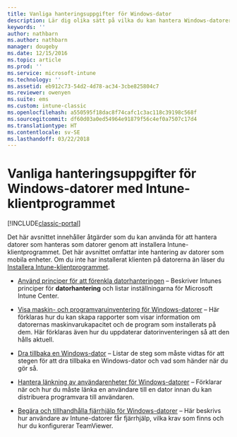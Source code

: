 ```yaml
---
title: Vanliga hanteringsuppgifter för Windows-dator
description: Lär dig olika sätt på vilka du kan hantera Windows-datorer som kör Intune-programvaruklienten.
keywords: ''
author: nathbarn
ms.author: nathbarn
manager: dougeby
ms.date: 12/15/2016
ms.topic: article
ms.prod: ''
ms.service: microsoft-intune
ms.technology: ''
ms.assetid: eb912c73-54d2-4d78-ac34-3cbe825804c7
ms.reviewer: owenyen
ms.suite: ems
ms.custom: intune-classic
ms.openlocfilehash: a550595f18dac8f74cafc1c3ac118c39198c568f
ms.sourcegitcommit: df60d03a0ed54964e91879f56c4ef0a7507c17d4
ms.translationtype: HT
ms.contentlocale: sv-SE
ms.lasthandoff: 03/22/2018
---
```

# <a name="common-windows-pc-management-tasks-with-the-intune-software-client"></a>Vanliga hanteringsuppgifter för Windows-datorer med Intune-klientprogrammet

[!INCLUDE[classic-portal](../includes/classic-portal.md)]

Det här avsnittet innehåller åtgärder som du kan använda för att hantera datorer som hanteras som datorer genom att installera Intune-klientprogrammet. Det här avsnittet omfattar inte hantering av datorer som mobila enheter. Om du inte har installerat klienten på datorerna än läser du [Installera Intune-klientprogrammet](install-the-windows-pc-client-with-microsoft-intune.md).


- [Använd principer för att förenkla datorhanteringen](use-policies-to-simplify-windows-pc-management.md) – Beskriver Intunes principer för **datorhantering** och listar inställningarna för Microsoft Intune Center.

- [Visa maskin- och programvaruinventering för Windows-datorer](view-hardware-and-software-inventory-for-windows-pcs-in-microsoft-intune.md) – Här förklaras hur du kan skapa rapporter som visar information om datorernas maskinvarukapacitet och de program som installerats på dem. Här förklaras även hur du uppdaterar datorinventeringen så att den hålls aktuell.

- [Dra tillbaka en Windows-dator](retire-a-windows-pc-with-microsoft-intune.md) – Listar de steg som måste vidtas för att stegen för att dra tillbaka en Windows-dator och vad som händer när du gör så.

- [Hantera länkning av användarenheter för Windows-datorer](manage-user-device-linking-for-windows-pcs-with-microsoft-intune.md) – Förklarar när och hur du måste länka en användare till en dator innan du kan distribuera programvara till användaren.

- [Begära och tillhandhålla fjärrhjälp för Windows-datorer](request-and-provide-remote-assistance-for-windows-pcs-in-microsoft-intune.md) – Här beskrivs hur användare av Intune-datorer får fjärrhjälp, vilka krav som finns och hur du konfigurerar TeamViewer.


